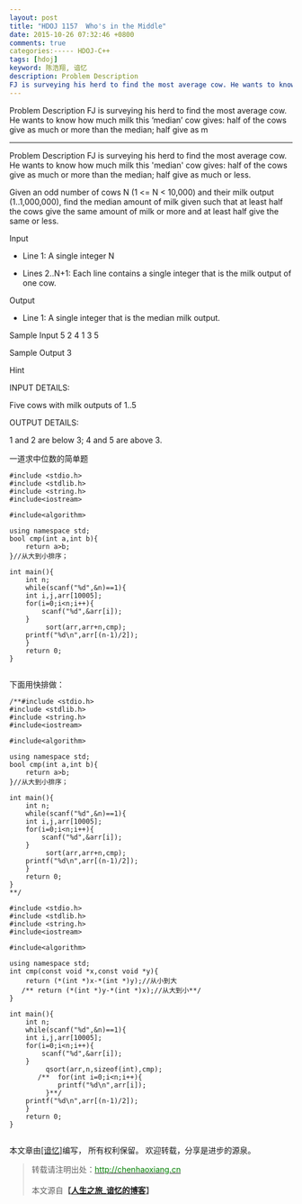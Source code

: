 ```yaml
---
layout: post
title: "HDOJ 1157  Who's in the Middle"
date: 2015-10-26 07:32:46 +0800
comments: true
categories:----- HDOJ-C++
tags: [hdoj]
keyword: 陈浩翔, 谙忆
description: Problem Description 
FJ is surveying his herd to find the most average cow. He wants to know how much milk this ‘median’ cow gives: half of the cows give as much or more than the median; half give as m 
---
```



Problem Description 
FJ is surveying his herd to find the most average cow. He wants to know how much milk this ‘median’ cow gives: half of the cows give as much or more than the median; half give as m
<!-- more -->
----------

Problem Description
FJ is surveying his herd to find the most average cow. He wants to know how much milk this 'median' cow gives: half of the cows give as much or more than the median; half give as much or less. 

Given an odd number of cows N (1 <= N < 10,000) and their milk output (1..1,000,000), find the median amount of milk given such that at least half the cows give the same amount of milk or more and at least half give the same or less.
 

Input
* Line 1: A single integer N 

* Lines 2..N+1: Each line contains a single integer that is the milk output of one cow.
 

Output
* Line 1: A single integer that is the median milk output.
 

Sample Input
5
2
4
1
3
5
 

Sample Output
3

Hint
 
INPUT DETAILS: 

Five cows with milk outputs of 1..5 

OUTPUT DETAILS: 

1 and 2 are below 3; 4 and 5 are above 3.
 
一道求中位数的简单题

```
#include <stdio.h>
#include <stdlib.h>
#include <string.h>
#include<iostream>

#include<algorithm>

using namespace std;
bool cmp(int a,int b){
    return a>b;
}//从大到小排序；

int main(){
    int n;
    while(scanf("%d",&n)==1){
    int i,j,arr[10005];
    for(i=0;i<n;i++){
        scanf("%d",&arr[i]);
    }
         sort(arr,arr+n,cmp);
    printf("%d\n",arr[(n-1)/2]);
    }
    return 0;
}


```

下面用快排做：

```
/**#include <stdio.h>
#include <stdlib.h>
#include <string.h>
#include<iostream>

#include<algorithm>

using namespace std;
bool cmp(int a,int b){
    return a>b;
}//从大到小排序；

int main(){
    int n;
    while(scanf("%d",&n)==1){
    int i,j,arr[10005];
    for(i=0;i<n;i++){
        scanf("%d",&arr[i]);
    }
         sort(arr,arr+n,cmp);
    printf("%d\n",arr[(n-1)/2]);
    }
    return 0;
}
**/

#include <stdio.h>
#include <stdlib.h>
#include <string.h>
#include<iostream>

#include<algorithm>

using namespace std;
int cmp(const void *x,const void *y){
    return (*(int *)x-*(int *)y);//从小到大
   /** return (*(int *)y-*(int *)x);//从大到小**/
}

int main(){
    int n;
    while(scanf("%d",&n)==1){
    int i,j,arr[10005];
    for(i=0;i<n;i++){
        scanf("%d",&arr[i]);
    }
         qsort(arr,n,sizeof(int),cmp);
       /**  for(int i=0;i<n;i++){
            printf("%d\n",arr[i]);
         }**/
    printf("%d\n",arr[(n-1)/2]);
    }
    return 0;
}


```

本文章由<a href="http://chenhaoxiang.cn/">[谙忆]</a>编写， 所有权利保留。 
欢迎转载，分享是进步的源泉。
<blockquote cite='陈浩翔'>
<p background-color='#D3D3D3'>转载请注明出处：<a href='http://chenhaoxiang.cn'><font color="green">http://chenhaoxiang.cn</font></a><br><br>
本文源自<strong>【<a href='http://chenhaoxiang.cn' target='_blank'>人生之旅_谙忆的博客</a>】</strong></p>
</blockquote>
